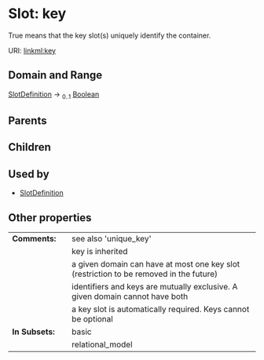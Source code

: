 
# Slot: key


True means that the key slot(s) uniquely identify the container.

URI: [linkml:key](https://w3id.org/linkml/key)


## Domain and Range

[SlotDefinition](SlotDefinition.md) &#8594;  <sub>0..1</sub> [Boolean](Boolean.md)

## Parents


## Children


## Used by

 * [SlotDefinition](SlotDefinition.md)

## Other properties

|  |  |  |
| --- | --- | --- |
| **Comments:** | | see also 'unique_key' |
|  | | key is inherited |
|  | | a given domain can have at most one key slot (restriction to be removed in the future) |
|  | | identifiers and keys are mutually exclusive.  A given domain cannot have both |
|  | | a key slot is automatically required.  Keys cannot be optional |
| **In Subsets:** | | basic |
|  | | relational_model |

